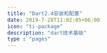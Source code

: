 ```yaml
---
title: "Dart2.4安装和配置"
date: 2019-7-28T11:02:05+06:00
icon: "ti-package"
description: "dart技术基础"
type : "pages"
---
```

